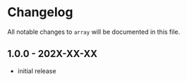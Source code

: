 # Changelog

All notable changes to `array` will be documented in this file.

## 1.0.0 - 202X-XX-XX

- initial release
